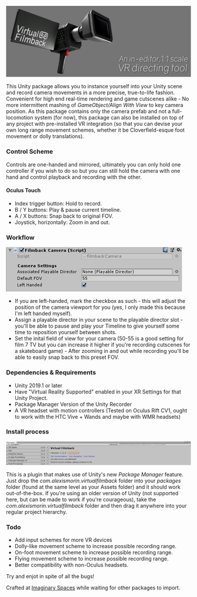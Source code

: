 ![Virtual Filmback, an in-editor VR directing tool](images/header.png)

This Unity package allows you to instance yourself into your Unity scene and record camera movements in a more precise, true-to-life fashion. Convenient for high end real-time rendering and game cutscenes alike - No more intermittent mashing of *GameObject/Align With View* to key camera position. As this package contains only the camera prefab and not a full-locomotion system (for now), this package can also be installed on top of any project with pre-installed VR integration (so that you can devise your own long range movement schemes, whether it be Cloverfield-esque foot movement or dolly translations).

### Control Scheme
Controls are one-handed and mirrored, ultimately you can only hold one controller if you wish to do so but you can still hold the camera with one hand and control playback and recording with the other.

#### Oculus Touch
- Index trigger button: Hold to record.
- B / Y buttons: Play & pause current timeline.
- A / X buttons: Snap back to original FOV.
- Joystick, horizontally: Zoom in and out.

### Workflow

![packman](images/workflow.png)

- If you are left-handed, mark the checkbox as such - this will adjust the position of the camera viewport for you (yes, I only made this because I'm left handed myself).
- Assign a playable director in your scene to the playable director slot - you'll be able to pause and play your Timeline to give yourself some time to reposition yourself between shots.
- Set the inital field of view for your camera (50-55 is a good setting for film 7 TV but you can increase it higher if you're recording cutscenes for a skateboard game) - After zooming in and out while recording you'll be able to easily snap back to this preset FOV.


### Dependencies & Requirements
- Unity 2019.1 or later
- Have "Virtual Reality Supported" enabled in your XR Settings for that Unity Project.
- Package Manager Version of the Unity Recorder
- A VR headset with motion controllers (Tested on Oculus Rift CV1, ought to work with the HTC Vive + Wands and maybe with WMR headsets)

### Install process

![packman](images/packman.png)

This is a plugin that makes use of Unity's new *Package Manager* feature. Just drop the *com.alexismorin.virtualfilmback* folder into your *packages* folder (found at the same level as your Assets folder) and it should work out-of-the-box. If you're using an older version of Unity (not supported here, but can be made to work if you're courageous), take the *com.alexismorin.virtualfilmback* folder and then drag it anywhere into your regular project hierarchy.

### Todo
- Add input schemes for more VR devices
- Dolly-like movement scheme to increase possible recording range.
- On-foot movement scheme to increase possible recording range.
- Flying movement scheme to increase possible recording range.
- Better compatibility with non-Oculus headsets.

Try and enjot in spite of all the bugs!

Crafted at [Imaginary Spaces](https://imaginary-spaces.com/) while waiting for other packages to import.